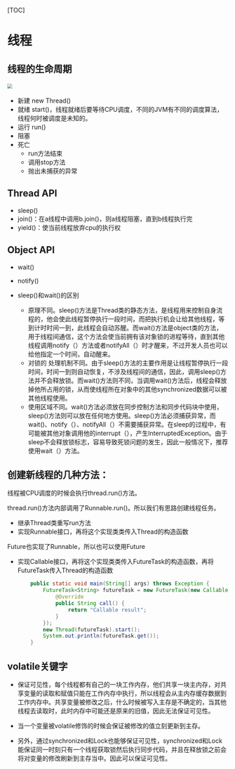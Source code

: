 [TOC]

# 线程

## 线程的生命周期



​	<img src="D:\develop\code\java-note\image\线程生命周期.svg" style="zoom:67%;" />

- 新建 new Thread()
- 就绪 start()，线程就绪后要等待CPU调度，不同的JVM有不同的调度算法，线程何时被调度是未知的。
- 运行 run()
- 阻塞
- 死亡
  - run方法结束
  - 调用stop方法
  - 抛出未捕获的异常

## Thread API

  - sleep()
  - join()：在a线程中调用b.join()，则a线程阻塞，直到b线程执行完
  - yield()：使当前线程放弃cpu的执行权

## Object API

  - wait()
  - notify()

- sleep()和wait()的区别

  - 原理不同。sleep()方法是Thread类的静态方法，是线程用来控制自身流程的，他会使此线程暂停执行一段时间，而把执行机会让给其他线程，等到计时时间一到，此线程会自动苏醒。而wait()方法是object类的方法，用于线程间通信，这个方法会使当前拥有该对象锁的进程等待，直到其他线程调用notify（）方法或者notifyAll（）时才醒来，不过开发人员也可以给他指定一个时间，自动醒来。
  - 对锁的 处理机制不同。由于sleep()方法的主要作用是让线程暂停执行一段时间，时间一到则自动恢复，不涉及线程间的通信，因此，调用sleep()方法并不会释放锁。而wait()方法则不同，当调用wait()方法后，线程会释放掉他所占用的锁，从而使线程所在对象中的其他synchronized数据可以被其他线程使用。
  - 使用区域不同。wait()方法必须放在同步控制方法和同步代码块中使用，sleep()方法则可以放在任何地方使用。sleep()方法必须捕获异常，而wait()、notify（）、notifyAll（）不需要捕获异常。在sleep的过程中，有可能被其他对象调用他的interrupt（），产生InterruptedException。由于sleep不会释放锁标志，容易导致死锁问题的发生，因此一般情况下，推荐使用wait（）方法。

## 创建新线程的几种方法：

线程被CPU调度的时候会执行thread.run()方法。

thread.run()方法内部调用了Runnable.run()。所以我们有思路创建线程任务。

- 继承Thread类重写run方法
- 实现Runnable接口，再将这个实现类类传入Thread的构造函数

Future也实现了Runnable，所以也可以使用Future

- 实现Callable接口，再将这个实现类类传入FutureTask的构造函数，再将FutureTask传入Thread的构造函数

    ```java
        public static void main(String[] args) throws Exception {
            FutureTask<String> futureTask = new FutureTask(new Callable<String>() {
                @Override
                public String call() {
                    return "Callable result";
                }
            });
            new Thread(futureTask).start();
            System.out.println(futureTask.get());
        }
    ```

## volatile关键字

  - 保证可见性，每个线程都有自己的一块工作内存，他们共享一块主内存，对共享变量的读取和赋值只能在工作内存中执行，所以线程会从主内存缓存数据到工作内存中。共享变量被修改之后，什么时候被写入主存是不确定的，当其他线程去读取时，此时内存中可能还是原来的旧值，因此无法保证可见性。
  
  - 当一个变量被volatile修饰的时候会保证被修改的值立刻更新到主存。
  
  - 另外，通过synchronized和Lock也能够保证可见性，synchronized和Lock能保证同一时刻只有一个线程获取锁然后执行同步代码，并且在释放锁之前会将对变量的修改刷新到主存当中。因此可以保证可见性。

 
